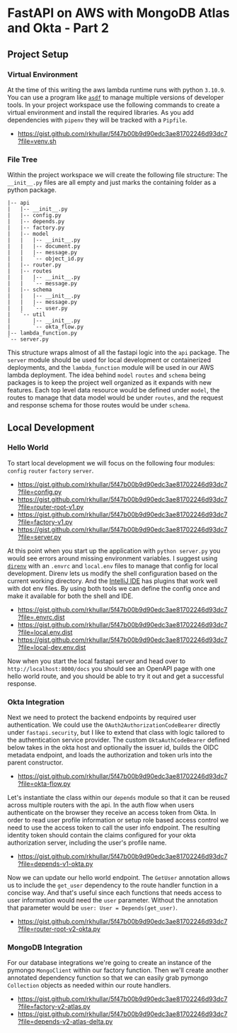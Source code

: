 # FastAPI on AWS with MongoDB Atlas and Okta - Part 2

## Project Setup
### Virtual Environment
At the time of this writing the aws lambda runtime runs with python `3.10.9`. You can use a program like [`asdf`](https://asdf-vm.com)
to manage multiple versions of developer tools. In your project workspace use the following commands to create a virtual
environment and install the required libraries. As you add dependencies with `pipenv` they will be tracked with a `Pipfile`.

- https://gist.github.com/rkhullar/5f47b00b9d90edc3ae81702246d93dc7?file=venv.sh

### File Tree
Within the project workspace we will create the following file structure: The `__init__.py` files are all empty and just
marks the containing folder as a python package.
```text
|-- api
|   |-- __init__.py
|   |-- config.py
|   |-- depends.py
|   |-- factory.py
|   |-- model
|   |   |-- __init__.py
|   |   |-- document.py
|   |   |-- message.py
|   |   `-- object_id.py
|   |-- router.py
|   |-- routes
|   |   |-- __init__.py
|   |   `-- message.py
|   |-- schema
|   |   |-- __init__.py
|   |   |-- message.py
|   |   `-- user.py
|   `-- util
|       |-- __init__.py
|       `-- okta_flow.py
|-- lambda_function.py
`-- server.py
```

This structure wraps almost of all the fastapi logic into the `api` package. The `server` module should be used for local
development or containerized deployments, and the `lambda_function` module will be used in our AWS lambda deployment. The
idea behind `model` `routes` and `schema` being packages is to keep the project well organized as it expands with new
features. Each top level data resource would be defined under `model`, the routes to manage that data model would be under
`routes`, and the request and response schema for those routes would be under `schema`.

## Local Development

### Hello World

To start local development we will focus on the following four modules: `config` `router` `factory` `server`.

- https://gist.github.com/rkhullar/5f47b00b9d90edc3ae81702246d93dc7?file=config.py
- https://gist.github.com/rkhullar/5f47b00b9d90edc3ae81702246d93dc7?file=router-root-v1.py
- https://gist.github.com/rkhullar/5f47b00b9d90edc3ae81702246d93dc7?file=factory-v1.py
- https://gist.github.com/rkhullar/5f47b00b9d90edc3ae81702246d93dc7?file=server.py

At this point when you start up the application with `python server.py` you would see errors around missing environment
variables. I suggest using [`direnv`](https://direnv.net) with an `.envrc` and `local.env` files to manage that config for
local development. Direnv lets us modify the shell configuration based on the current working directory. And the
[IntelliJ IDE](https://www.jetbrains.com/idea) has plugins that work well with dot env files. By using both tools we can
define the config once and make it available for both the shell and IDE.

- https://gist.github.com/rkhullar/5f47b00b9d90edc3ae81702246d93dc7?file=.envrc.dist
- https://gist.github.com/rkhullar/5f47b00b9d90edc3ae81702246d93dc7?file=local.env.dist
- https://gist.github.com/rkhullar/5f47b00b9d90edc3ae81702246d93dc7?file=local-dev.env.dist

Now when you start the local fastapi server and head over to `http://localhost:8000/docs` you should see an OpenAPI page
with one hello world route, and you should be able to try it out and get a successful response.

### Okta Integration
Next we need to protect the backend endpoints by required user authentication. We could use the `OAuth2AuthorizationCodeBearer`
directly under `fastapi.security`, but I like to extend that class with logic tailored to the authentication service provider.
The custom `OktaAuthCodeBearer` defined below takes in the okta host and optionally the issuer id, builds the OIDC
metadata endpoint, and loads the authorization and token urls into the parent constructor.

- https://gist.github.com/rkhullar/5f47b00b9d90edc3ae81702246d93dc7?file=okta-flow.py

Let's instantiate the class within our `depends` module so that it can be reused across multiple routers with the api.
In the auth flow when users authenticate on the browser they receive an access token from Okta. In order to read user
profile information or setup role based access control we need to use the access token to call the user info endpoint.
The resulting identity token should contain the claims configured for your okta authorization server, including the user's
profile name.

- https://gist.github.com/rkhullar/5f47b00b9d90edc3ae81702246d93dc7?file=depends-v1-okta.py

Now we can update our hello world endpoint. The `GetUser` annotation allows us to include the `get_user` dependency to the
route handler function in a concise way. And that's useful since each functions that needs access to user information would
need the `user` parameter. Without the annotation that parameter would be `user: User = Depends(get_user)`.

- https://gist.github.com/rkhullar/5f47b00b9d90edc3ae81702246d93dc7?file=router-root-v2-okta.py

### MongoDB Integration
For our database integrations we're going to create an instance of the pymongo `MongoClient` within our factory function.
Then we'll create another annotated dependency function so that we can easily grab pymongo `Collection` objects as needed
within our route handlers.

- https://gist.github.com/rkhullar/5f47b00b9d90edc3ae81702246d93dc7?file=factory-v2-atlas.py
- https://gist.github.com/rkhullar/5f47b00b9d90edc3ae81702246d93dc7?file=depends-v2-atlas-delta.py
